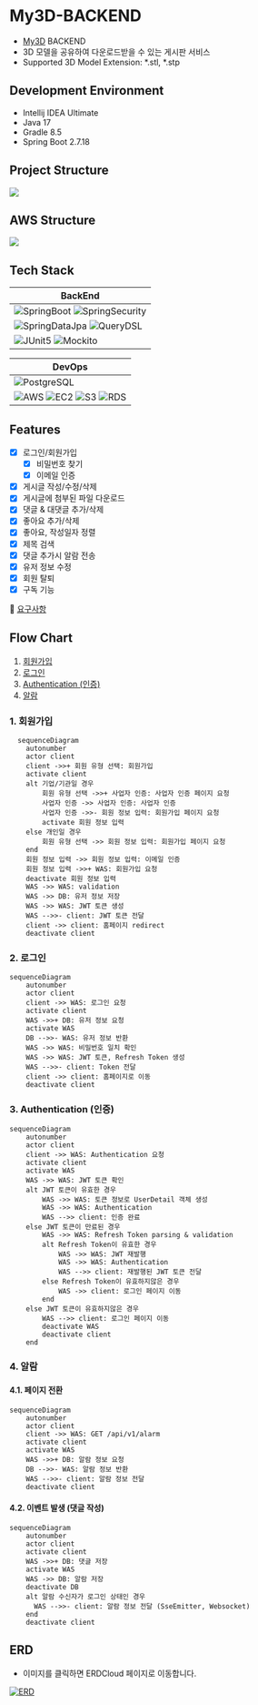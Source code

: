 # My3D-BACKEND

- [My3D](https://github.com/JadeKim042386/My3D) BACKEND  
- 3D 모델을 공유하여 다운로드받을 수 있는 게시판 서비스
- Supported 3D Model Extension: *.stl, *.stp

## Development Environment

- Intellij IDEA Ultimate
- Java 17
- Gradle 8.5
- Spring Boot 2.7.18

## Project Structure

![](./imgs/my3d_backend_project_structure.svg)

## AWS Structure
![](./imgs/my3d_backend_aws_structure.svg)

## Tech Stack

| BackEnd                                                                                                                                                                                                                                                                                                                                                                                                                                                                                                                                                                                                 |
|---------------------------------------------------------------------------------------------------------------------------------------------------------------------------------------------------------------------------------------------------------------------------------------------------------------------------------------------------------------------------------------------------------------------------------------------------------------------------------------------------------------------------------------------------------------------------------------------------------|
| ![SpringBoot](https://img.shields.io/badge/SPRINGBOOT-6DB33F?style=for-the-badge&logo=springboot&logoColor=white) ![SpringSecurity](https://img.shields.io/badge/SPRINGSECURITY-6DB33F?style=for-the-badge&logo=springsecurity&logoColor=white) |
| ![SpringDataJpa](https://img.shields.io/badge/SPRING_DATA_JPA-6DB33F?style=for-the-badge) ![QueryDSL](https://img.shields.io/badge/QueryDSL-009DB8?style=for-the-badge) |
| ![JUnit5](https://img.shields.io/badge/JUnit5-25A162?style=for-the-badge&logo=junit5&logoColor=white) ![Mockito](https://img.shields.io/badge/Mockito-25A162?style=for-the-badge)|

| DevOps                                                                                                       |
|--------------------------------------------------------------------------------------------------------------|
| ![PostgreSQL](https://img.shields.io/badge/PostgreSQL-4479A1?style=for-the-badge&logo=postgresql&logoColor=white) |
| ![AWS](https://img.shields.io/badge/AWS-%23FF9900.svg?style=for-the-badge&logo=amazon-aws&logoColor=white) ![EC2](https://img.shields.io/badge/Amazon%20EC2-FF9900?style=for-the-badge&logo=amazonec2&logoColor=white) ![S3](https://img.shields.io/badge/Amazon%20S3-569A31?style=for-the-badge&logo=amazons3&logoColor=white) ![RDS](https://img.shields.io/badge/Amazon%20RDS-527FFF?style=for-the-badge&logo=amazonrds&logoColor=white) |

## Features

- [X] 로그인/회원가입
  - [X] 비밀번호 찾기
  - [X] 이메일 인증
- [X] 게시글 작성/수정/삭제
- [X] 게시글에 첨부된 파일 다운로드
- [X] 댓글 & 대댓글 추가/삭제
- [X] 좋아요 추가/삭제
- [X] 좋아요, 작성일자 정렬
- [X] 제목 검색
- [X] 댓글 추가시 알람 전송
- [X] 유저 정보 수정
- [X] 회원 탈퇴
- [X] 구독 기능

📝 [요구사항](./docs/requirements.md)

## Flow Chart

1. [회원가입](#1-회원가입)
2. [로그인](#2-로그인)
3. [Authentication (인증)](#3-authentication-인증)
4. [알람](#4-알람)

### 1. 회원가입

```mermaid
  sequenceDiagram
    autonumber
    actor client
    client ->>+ 회원 유형 선택: 회원가입
    activate client
    alt 기업/기관일 경우
        회원 유형 선택 ->>+ 사업자 인증: 사업자 인증 페이지 요청
        사업자 인증 ->> 사업자 인증: 사업자 인증
        사업자 인증 ->>- 회원 정보 입력: 회원가입 페이지 요청
        activate 회원 정보 입력
    else 개인일 경우
        회원 유형 선택 ->> 회원 정보 입력: 회원가입 페이지 요청
    end
    회원 정보 입력 ->> 회원 정보 입력: 이메일 인증
    회원 정보 입력 ->>+ WAS: 회원가입 요청
    deactivate 회원 정보 입력
    WAS ->> WAS: validation
    WAS ->> DB: 유저 정보 저장
    WAS ->> WAS: JWT 토큰 생성
    WAS -->>- client: JWT 토큰 전달
    client ->> client: 홈페이지 redirect 
    deactivate client
```

### 2. 로그인

```mermaid
sequenceDiagram
    autonumber
    actor client
    client ->> WAS: 로그인 요청
    activate client
    WAS ->>+ DB: 유저 정보 요청
    activate WAS
    DB -->>- WAS: 유저 정보 반환
    WAS ->> WAS: 비밀번호 일치 확인
    WAS ->> WAS: JWT 토큰, Refresh Token 생성
    WAS -->>- client: Token 전달
    client ->> client: 홈페이지로 이동
    deactivate client
```

### 3. Authentication (인증)

```mermaid
sequenceDiagram
    autonumber
    actor client
    client ->> WAS: Authentication 요청
    activate client
    activate WAS
    WAS ->> WAS: JWT 토큰 확인
    alt JWT 토큰이 유효한 경우
        WAS ->> WAS: 토큰 정보로 UserDetail 객체 생성
        WAS ->> WAS: Authentication
        WAS -->> client: 인증 완료
    else JWT 토큰이 만료된 경우
        WAS ->> WAS: Refresh Token parsing & validation
        alt Refresh Token이 유효한 경우
            WAS ->> WAS: JWT 재발행
            WAS ->> WAS: Authentication
            WAS -->> client: 재발행된 JWT 토큰 전달
        else Refresh Token이 유효하지않은 경우
            WAS ->> client: 로그인 페이지 이동
        end
    else JWT 토큰이 유효하지않은 경우
        WAS -->> client: 로그인 페이지 이동
        deactivate WAS
        deactivate client
    end
```

### 4. 알람

#### 4.1. 페이지 전환
```mermaid
sequenceDiagram
    autonumber
    actor client
    client ->> WAS: GET /api/v1/alarm
    activate client
    activate WAS
    WAS ->>+ DB: 알람 정보 요청
    DB -->>- WAS: 알람 정보 반환
    WAS -->>- client: 알람 정보 전달
    deactivate client
```
#### 4.2. 이벤트 발생 (댓글 작성)
```mermaid
sequenceDiagram
    autonumber
    actor client
    activate client
    WAS ->>+ DB: 댓글 저장
    activate WAS
    WAS ->> DB: 알람 저장
    deactivate DB
    alt 알람 수신자가 로그인 상태인 경우
      WAS -->>- client: 알람 정보 전달 (SseEmitter, Websocket)
    end
    deactivate client
```

## ERD

- 이미지를 클릭하면 ERDCloud 페이지로 이동합니다.

[![ERD](./imgs/my3d-erd.png)](https://www.erdcloud.com/p/dTQwEsmpwMbRdEtbx)

